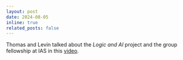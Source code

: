 ```yaml
---
layout: post
date: 2024-08-05 
inline: true
related_posts: false
---
```


Thomas and Levin talked about the *Logic and AI* project and the group fellowship at IAS in this [video](https://www.youtube.com/watch?v=4JwxfvH5qBQ).

